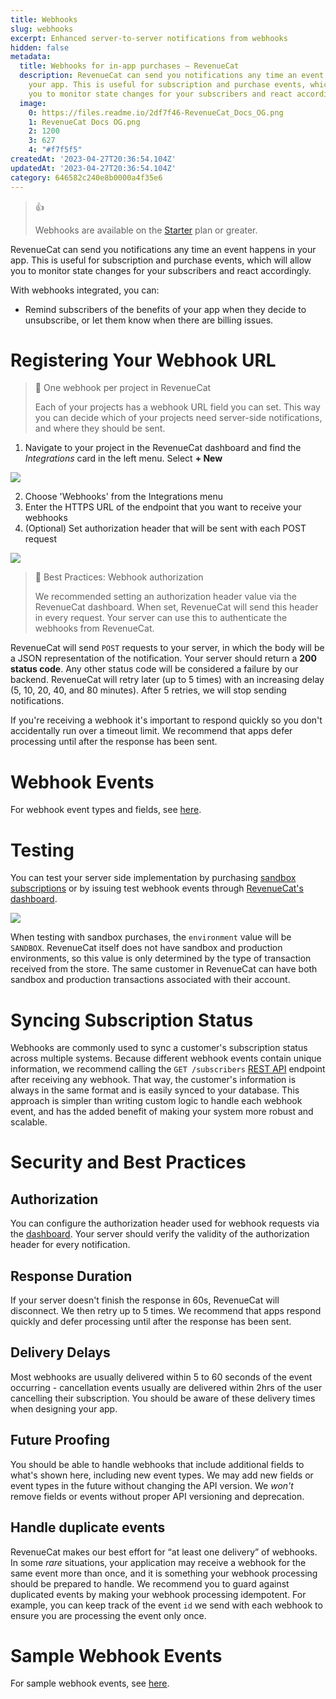 ```yaml
---
title: Webhooks
slug: webhooks
excerpt: Enhanced server-to-server notifications from webhooks
hidden: false
metadata:
  title: Webhooks for in-app purchases – RevenueCat
  description: RevenueCat can send you notifications any time an event happens in
    your app. This is useful for subscription and purchase events, which will allow
    you to monitor state changes for your subscribers and react accordingly.
  image:
    0: https://files.readme.io/2df7f46-RevenueCat_Docs_OG.png
    1: RevenueCat Docs OG.png
    2: 1200
    3: 627
    4: "#f7f5f5"
createdAt: '2023-04-27T20:36:54.104Z'
updatedAt: '2023-04-27T20:36:54.104Z'
category: 646582c240e8b0000a4f35e6
---
```

> 👍 
> 
> Webhooks are available on the [Starter](https://www.revenuecat.com/pricing) plan or greater.

RevenueCat can send you notifications any time an event happens in your app. This is useful for subscription and purchase events, which will allow you to monitor state changes for your subscribers and react accordingly. 

With webhooks integrated, you can:

- Remind subscribers of the benefits of your app when they decide to unsubscribe, or let them know when there are billing issues. 

# Registering Your Webhook URL

> 📘 One webhook per project in RevenueCat
> 
> Each of your projects has a webhook URL field you can set. This way you can decide which of your projects need server-side notifications, and where they should be sent.

1. Navigate to your project in the RevenueCat dashboard and find the _Integrations_ card in the left menu. Select **+ New** 

![](https://files.readme.io/6b982d2-app.revenuecat.com_projects_85ff18c7_collaborators_1.png)

2. Choose 'Webhooks' from the Integrations menu
3. Enter the HTTPS URL of the endpoint that you want to receive your webhooks
4. (Optional) Set authorization header that will be sent with each POST request

![](https://files.readme.io/a747787-app.revenuecat.com_projects_85ff18c7_integrations_intercom_6.png)

> 📘 Best Practices: Webhook authorization
> 
> We recommended setting an authorization header value via the RevenueCat dashboard. When set, RevenueCat will send this header in every request. Your server can use this to authenticate the  webhooks from RevenueCat.

RevenueCat will send `POST` requests to your server, in which the body will be a JSON representation of the notification. Your server should return a **200 status code**. Any other status code will be considered a failure by our backend. RevenueCat will retry later (up to 5 times) with an increasing delay (5, 10, 20, 40, and 80 minutes). After 5 retries, we will stop sending notifications.

If you're receiving a webhook it's important to respond quickly so you don't accidentally run over a timeout limit. We recommend that apps defer processing until after the response has been sent.

# Webhook Events

For webhook event types and fields, see [here](https://www.revenuecat.com/docs/event-types-and-fields).

# Testing

You can test your server side implementation by purchasing [sandbox subscriptions](doc:sandbox) or by issuing test webhook events through [RevenueCat's dashboard](http://app.revenuecat.com).

![](https://files.readme.io/46fc83e-app.revenuecat.com_projects_85ff18c7_integrations_intercom_7.png)

When testing with sandbox purchases, the `environment` value will be `SANDBOX`. RevenueCat itself does not have sandbox and production environments, so this value is only determined by the type of transaction received from the store. The same customer in RevenueCat can have both sandbox and production transactions associated with their account. 

# Syncing Subscription Status

Webhooks are commonly used to sync a customer's subscription status across multiple systems. Because different webhook events contain unique information, we recommend calling the `GET /subscribers` [REST API](https://docs.revenuecat.com/reference#subscribers) endpoint after receiving any webhook. That way, the customer's information is always in the same format and is easily synced to your database. This approach is simpler than writing custom logic to handle each webhook event, and has the added benefit of making your system more robust and scalable.

# Security and Best Practices

## Authorization

You can configure the authorization header used for webhook requests via the [dashboard](https://app.revenuecat.com/). Your server should verify the validity of the authorization header for every notification.

## Response Duration

If your server doesn't finish the response in 60s, RevenueCat will disconnect. We then retry up to 5 times. We recommend that apps respond quickly and defer processing until after the response has been sent.

## Delivery Delays

Most webhooks are usually delivered within 5 to 60 seconds of the event occurring - cancellation events usually are delivered within 2hrs of the user cancelling their subscription. You should be aware of these delivery times when designing your app.

## Future Proofing

You should be able to handle webhooks that include additional fields to what's shown here, including new event types. We may add new fields or event types in the future without changing the API version. We _won't_ remove fields or events without proper API versioning and deprecation.

## Handle duplicate events

RevenueCat makes our best effort for “at least one delivery” of webhooks. In some _rare_ situations, your application may receive a webhook for the same event more than once, and it is something your webhook processing should be prepared to handle. We recommend you to guard against duplicated events by making your webhook processing idempotent. For example, you can keep track of the event `id` we send with each webhook to ensure you are processing the event only once. 

# Sample Webhook Events

For sample webhook events, see [here](https://www.revenuecat.com/docs/sample-events).